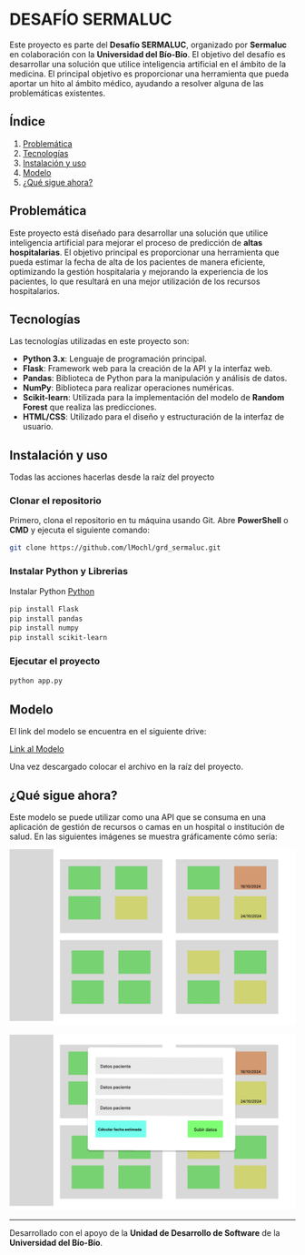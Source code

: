 # DESAFÍO SERMALUC

Este proyecto es parte del **Desafío SERMALUC**, organizado por **Sermaluc** en colaboración con la **Universidad del Bío-Bío**. El objetivo del desafío es desarrollar una solución que utilice inteligencia artificial en el ámbito de la medicina. El principal objetivo es proporcionar una herramienta que pueda aportar un hito al ámbito médico, ayudando a resolver alguna de las problemáticas existentes.

## Índice

1. [Problemática](#problemática)
2. [Tecnologías](#tecnologías)
3. [Instalación y uso](#instalación-y-uso)
4. [Modelo](#modelo)
5. [¿Qué sigue ahora?](#qué-sigue-ahora)
  
## Problemática

Este proyecto está diseñado para desarrollar una solución que utilice inteligencia artificial para mejorar el proceso de predicción de **altas hospitalarias**. El objetivo principal es proporcionar una herramienta que pueda estimar la fecha de alta de los pacientes de manera eficiente, optimizando la gestión hospitalaria y mejorando la experiencia de los pacientes, lo que resultará en una mejor utilización de los recursos hospitalarios.

## Tecnologías

Las tecnologías utilizadas en este proyecto son:

- **Python 3.x**: Lenguaje de programación principal.
- **Flask**: Framework web para la creación de la API y la interfaz web.
- **Pandas**: Biblioteca de Python para la manipulación y análisis de datos.
- **NumPy**: Biblioteca para realizar operaciones numéricas.
- **Scikit-learn**: Utilizada para la implementación del modelo de **Random Forest** que realiza las predicciones.
- **HTML/CSS**: Utilizado para el diseño y estructuración de la interfaz de usuario.

## Instalación y uso
Todas las acciones hacerlas desde la raíz del proyecto

### Clonar el repositorio

Primero, clona el repositorio en tu máquina usando Git. Abre **PowerShell** o **CMD** y ejecuta el siguiente comando:

```bash
git clone https://github.com/lMochl/grd_sermaluc.git
```

### Instalar Python y Librerias

Instalar Python [Python](https://www.python.org/)

```bash
pip install Flask
pip install pandas
pip install numpy
pip install scikit-learn
```

### Ejecutar el proyecto

```bash
python app.py
```

## Modelo

El link del modelo se encuentra en el siguiente drive:

[Link al Modelo](https://drive.google.com/file/d/1Lgn5TWsY9gHqrlvfmBkv9THXRBSMsLbL/view?usp=sharing)

Una vez descargado colocar el archivo en la raíz del proyecto.

## ¿Qué sigue ahora?
Este modelo se puede utilizar como una API que se consuma en una aplicación de gestión de recursos o camas en un hospital o institución de salud. En las siguientes imágenes se muestra gráficamente cómo sería:

![Mockup 1](mockup_1.jpg)  

![Mockup 2](mockup_2.jpg)  

---

Desarrollado con el apoyo de la **Unidad de Desarrollo de Software** de la **Universidad del Bío-Bío**.
